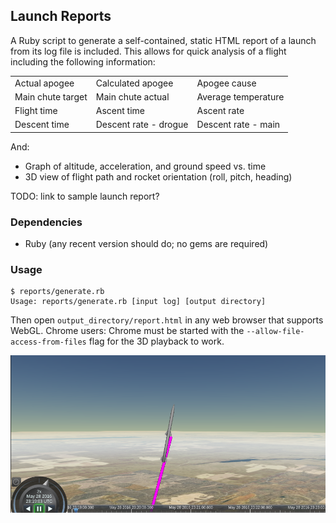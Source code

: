 ## Launch Reports

A Ruby script to generate a self-contained, static HTML report of a launch from its log file is included. This allows for quick analysis of a flight including the following information:

|                  |                      |                           |
|------------------|----------------------|---------------------------|
|Actual apogee     |Calculated apogee     |Apogee cause               |
|Main chute target |Main chute actual     |Average temperature        |
|Flight time       |Ascent time           |Ascent rate                |
|Descent time      |Descent rate - drogue |Descent rate - main        |

And:
* Graph of altitude, acceleration, and ground speed vs. time
* 3D view of flight path and rocket orientation (roll, pitch, heading)

TODO: link to sample launch report?

### Dependencies

* Ruby (any recent version should do; no gems are required)

### Usage

```
$ reports/generate.rb
Usage: reports/generate.rb [input log] [output directory]
```

Then open `output_directory/report.html` in any web browser that supports WebGL. Chrome users: Chrome must be started with the `--allow-file-access-from-files` flag for the 3D playback to work.

![](/images/cesium.png?raw=true)
